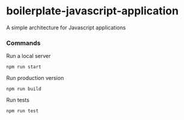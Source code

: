 # boilerplate-javascript-application
A simple architecture for Javascript applications

### Commands

Run a local server

```npm run start```

Run production version

```npm run build```

Run tests

```npm run test```
